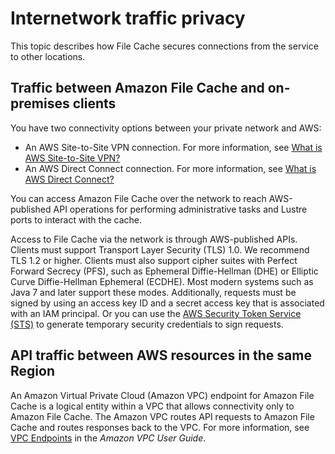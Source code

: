 # Internetwork traffic privacy<a name="internetwork-privacy"></a>

This topic describes how File Cache secures connections from the service to other locations\.

## Traffic between Amazon File Cache and on\-premises clients<a name="inter-network-traffic-privacy-on-prem"></a>

You have two connectivity options between your private network and AWS:
+ An AWS Site\-to\-Site VPN connection\. For more information, see [What is AWS Site\-to\-Site VPN?](https://docs.aws.amazon.com/vpn/latest/s2svpn/VPC_VPN.html)
+ An AWS Direct Connect connection\. For more information, see [What is AWS Direct Connect?](https://docs.aws.amazon.com/directconnect/latest/UserGuide/Welcome.html)

You can access Amazon File Cache over the network to reach AWS\-published API operations for performing administrative tasks and Lustre ports to interact with the cache\.

Access to File Cache via the network is through AWS\-published APIs\. Clients must support Transport Layer Security \(TLS\) 1\.0\. We recommend TLS 1\.2 or higher\. Clients must also support cipher suites with Perfect Forward Secrecy \(PFS\), such as Ephemeral Diffie\-Hellman \(DHE\) or Elliptic Curve Diffie\-Hellman Ephemeral \(ECDHE\)\. Most modern systems such as Java 7 and later support these modes\. Additionally, requests must be signed by using an access key ID and a secret access key that is associated with an IAM principal\. Or you can use the [AWS Security Token Service \(STS\)](https://docs.aws.amazon.com/STS/latest/APIReference/Welcome.html) to generate temporary security credentials to sign requests\.

## API traffic between AWS resources in the same Region<a name="inter-network-traffic-privacy-within-region"></a>

An Amazon Virtual Private Cloud \(Amazon VPC\) endpoint for Amazon File Cache is a logical entity within a VPC that allows connectivity only to Amazon File Cache\. The Amazon VPC routes API requests to Amazon File Cache and routes responses back to the VPC\. For more information, see [VPC Endpoints](https://docs.aws.amazon.com/vpc/latest/userguide/vpc-endpoints.html) in the *Amazon VPC User Guide*\. 